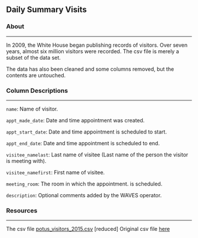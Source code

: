 ## Daily Summary Visits

### About
---
In 2009, the White House began publishing records of visitors. Over seven years, almost six million visitors were recorded. The csv file is merely a subset of the data set.

The data has also been cleaned and some columns removed, but the contents are untouched.

### Column Descriptions
---

```name```: Name of visitor.

```appt_made_date```: Date and time appointment was created.

```appt_start_date```: Date and time appointment is scheduled to start.

```appt_end_date```: Date and time appointment is scheduled to end.

```visitee_namelast```: Last name of visitee (Last name of the person the visitor is meeting with).

```visitee_namefirst```: First name of visitee.

```meeting_room```: The room in which the appointment. is scheduled.

```description```: Optional comments added by the WAVES operator.

### Resources
---
The csv file [potus_visitors_2015.csv](https://github.com/Imanisima/Data-Analysis/blob/master/DailySummaryVisits/potus_visitors_2015.csv) [reduced]
Original csv file [here](https://obamawhitehouse.archives.gov/briefing-room/disclosures/visitor-records) 
